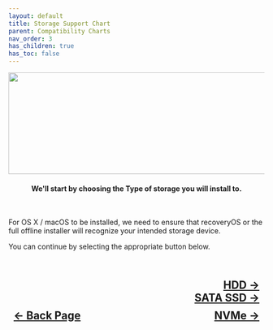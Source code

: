 ```yaml
---
layout: default
title: Storage Support Chart
parent: Compatibility Charts
nav_order: 3
has_children: true
has_toc: false
---
```


<style>
  .navigation-container {
    display: flex;
    justify-content: space-between;
    align-items: center;
    width: 100%;
  }

  .nav-button {
    margin: 10px;
  }

  .samsung-next-button-container,
  .wd-next-button-container {
    text-align: right;
  }

  .samsung-next-button,
  .wd-next-button {
    margin: 10px;
  }
</style>

<p align="center">
  <img width="650" height="200" src="../../../../assets/Headers/Header-StorageSupportChart.png">
</p>

<h4 align="center">We'll start by choosing the Type of storage you will install to.</h4>
<br>

For OS X / macOS to be installed, we need to ensure that recoveryOS or the full offline installer will recognize your intended storage device.

You can continue by selecting the appropriate button below.

<h2 align="center">
  <br>
  <div class="samsung-next-button-container">
    <a class="samsung-next-button" href="../01-HDD/">HDD &rarr;</a>
  </div>
  <div class="wd-next-button-container">
    <a class="wd-next-button" href="../02-SATASSD/">SATA SSD &rarr;</a>
  </div>
  <div class="navigation-container">
    <a class="nav-button" href="../../02-GPU/index">&larr; Back Page</a>
    <a class="nav-button" href="../03-NVMe/">NVMe &rarr;</a>
  </div>
  <br>
</h2>
